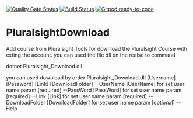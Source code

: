 [![Quality Gate Status](https://sonarcloud.io/api/project_badges/measure?project=thinhnotes_PluralsightDownload&metric=alert_status)](https://sonarcloud.io/dashboard?id=thinhnotes_PluralsightDownload)
[![Build Status](https://img.shields.io/github/workflow/status/thinhnotes/PluralsightDownload/.NET%20Core?label=build&logo=github)](https://github.com/thinhnotes/PluralsightDownload?workflow=build)
[![Gitpod ready-to-code](https://img.shields.io/badge/Gitpod-ready--to--code-blue?logo=gitpod)](https://gitpod.io/#https://github.com/thinhnotes/PluralsightDownload)

# PluralsightDownload
Add course from Pluralsight
Tools for download the Pluralsight Course with exting the account.
you can used the file dll on the realse to command

dotnet Pluralsight_Download.dll

you can used download by order Pluralsight_Download.dll [Username] [Password] [Link] [DownloadFolder]
--UserName [UserName] for set user name param [required]
--PassWord [PassWord] for set user name param [required]
--Link [Link] for set user name param [required]
--DownloadFolder [DownloadFolder] for set user name param [optional]
--Help
